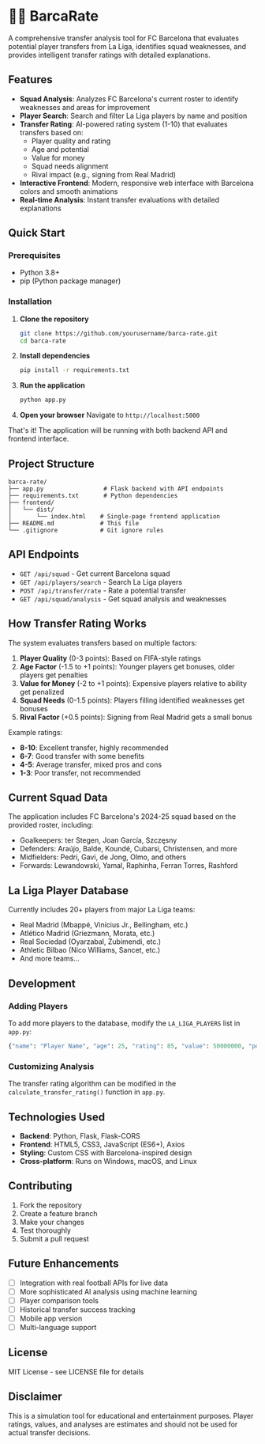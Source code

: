 # 🔵🔴 BarcaRate

A comprehensive transfer analysis tool for FC Barcelona that evaluates potential player transfers from La Liga, identifies squad weaknesses, and provides intelligent transfer ratings with detailed explanations.

## Features

- **Squad Analysis**: Analyzes FC Barcelona's current roster to identify weaknesses and areas for improvement
- **Player Search**: Search and filter La Liga players by name and position
- **Transfer Rating**: AI-powered rating system (1-10) that evaluates transfers based on:
  - Player quality and rating
  - Age and potential
  - Value for money
  - Squad needs alignment
  - Rival impact (e.g., signing from Real Madrid)
- **Interactive Frontend**: Modern, responsive web interface with Barcelona colors and smooth animations
- **Real-time Analysis**: Instant transfer evaluations with detailed explanations

## Quick Start

### Prerequisites
- Python 3.8+
- pip (Python package manager)

### Installation

1. **Clone the repository**
   ```bash
   git clone https://github.com/yourusername/barca-rate.git
   cd barca-rate
   ```

2. **Install dependencies**
   ```bash
   pip install -r requirements.txt
   ```

3. **Run the application**
   ```bash
   python app.py
   ```

4. **Open your browser**
   Navigate to `http://localhost:5000`

That's it! The application will be running with both backend API and frontend interface.

## Project Structure

```
barca-rate/
├── app.py                 # Flask backend with API endpoints
├── requirements.txt       # Python dependencies
├── frontend/
│   └── dist/
│       └── index.html    # Single-page frontend application
├── README.md             # This file
└── .gitignore            # Git ignore rules
```

## API Endpoints

- `GET /api/squad` - Get current Barcelona squad
- `GET /api/players/search` - Search La Liga players
- `POST /api/transfer/rate` - Rate a potential transfer
- `GET /api/squad/analysis` - Get squad analysis and weaknesses

## How Transfer Rating Works

The system evaluates transfers based on multiple factors:

1. **Player Quality** (0-3 points): Based on FIFA-style ratings
2. **Age Factor** (-1.5 to +1 points): Younger players get bonuses, older players get penalties
3. **Value for Money** (-2 to +1 points): Expensive players relative to ability get penalized
4. **Squad Needs** (0-1.5 points): Players filling identified weaknesses get bonuses
5. **Rival Factor** (+0.5 points): Signing from Real Madrid gets a small bonus

Example ratings:
- **8-10**: Excellent transfer, highly recommended
- **6-7**: Good transfer with some benefits
- **4-5**: Average transfer, mixed pros and cons
- **1-3**: Poor transfer, not recommended

## Current Squad Data

The application includes FC Barcelona's 2024-25 squad based on the provided roster, including:
- Goalkeepers: ter Stegen, Joan García, Szczęsny
- Defenders: Araújo, Balde, Koundé, Cubarsi, Christensen, and more
- Midfielders: Pedri, Gavi, de Jong, Olmo, and others
- Forwards: Lewandowski, Yamal, Raphinha, Ferran Torres, Rashford

## La Liga Player Database

Currently includes 20+ players from major La Liga teams:
- Real Madrid (Mbappé, Vinícius Jr., Bellingham, etc.)
- Atlético Madrid (Griezmann, Morata, etc.)
- Real Sociedad (Oyarzabal, Zubimendi, etc.)
- Athletic Bilbao (Nico Williams, Sancet, etc.)
- And more teams...

## Development

### Adding Players
To add more players to the database, modify the `LA_LIGA_PLAYERS` list in `app.py`:

```python
{"name": "Player Name", "age": 25, "rating": 85, "value": 50000000, "position": "ST", "team": "Team Name"}
```

### Customizing Analysis
The transfer rating algorithm can be modified in the `calculate_transfer_rating()` function in `app.py`.

## Technologies Used

- **Backend**: Python, Flask, Flask-CORS
- **Frontend**: HTML5, CSS3, JavaScript (ES6+), Axios
- **Styling**: Custom CSS with Barcelona-inspired design
- **Cross-platform**: Runs on Windows, macOS, and Linux

## Contributing

1. Fork the repository
2. Create a feature branch
3. Make your changes
4. Test thoroughly
5. Submit a pull request

## Future Enhancements

- [ ] Integration with real football APIs for live data
- [ ] More sophisticated AI analysis using machine learning
- [ ] Player comparison tools
- [ ] Historical transfer success tracking
- [ ] Mobile app version
- [ ] Multi-language support

## License

MIT License - see LICENSE file for details

## Disclaimer

This is a simulation tool for educational and entertainment purposes. Player ratings, values, and analyses are estimates and should not be used for actual transfer decisions.